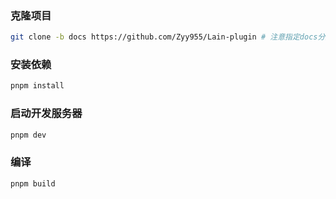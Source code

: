 ### 克隆项目

```bash
git clone -b docs https://github.com/Zyy955/Lain-plugin # 注意指定docs分支
```

### 安装依赖

```bash
pnpm install
```

### 启动开发服务器

```bash
pnpm dev
```

### 编译

```bash
pnpm build
```